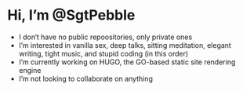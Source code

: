 # Hi, I’m @SgtPebble

- I don‘t have no public repoositories, only private ones
- I’m interested in vanilla sex, deep talks, sitting meditation, elegant writing, tight music, and stupid coding (in this order)
- I’m currently working on HUGO, the GO-based static site rendering engine
- I’m not looking to collaborate on anything

<!---
SgtPebble/SgtPebble is a ✨ special ✨ repository because its `README.md` (this file) appears on your GitHub profile.
You can click the Preview link to take a look at your changes.
--->
